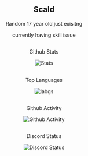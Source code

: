 <!--
pfp
-->
 <h2 align="center">
   Scald
 </h2>
 <p align="center">
  Random 17 year old just exisitng
 </p>
 <p align="center">
  currently having skill issue
 </p>
</p>
<!--
Github Stats
-->
<p align="center">
 <h2 align="center">
 </h2>
 <p align="center">
  Github Stats
 </p>
</p>
<p align="center">
 <img src="https://github-readme-stats.vercel.app/api?username=Arikatsu&count_private=true&show_icons=true&line_height=20&show_icons=true&theme=dracula" align="center" alt="Stats" />
</p>
<!--
Top Langs
-->
<p align="center">
 <h2 align="center">
 </h2>
 <p align="center">
  Top Languages
 </p>
</p>
<p align="center">
 <img src="https://github-readme-stats.vercel.app/api/top-langs/?username=Arikatsu&layout=compact&langs_count=8&card_width=445&show_icons=true&theme=dracula" align="center" alt="labgs" />
</p>
<!--
Github Activity
-->
<p align="center">
 <h2 align="center">
 </h2>
 <p align="center">
  Github Activity
 </p>
</p>
<p align="center">
 <img src="https://activity-graph.herokuapp.com/graph?username=Arikatsu&theme=rogue" align="center" alt="Github Activity" />
</p>
<!--
Discord
-->
<p align="center">
 <h2 align="center">
 </h2>
 <p align="center">
  Discord Status
 </p>
</p>
 <p align="center">
 <img src="https://lanyard.cnrad.dev/api/593787701409611776" alt="Discord Status">
</p>
